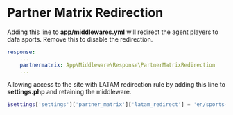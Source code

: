 # Partner Matrix Redirection

Adding this line to **app/middlewares.yml** will redirect the agent players to dafa sports.
Remove this to disable the redirection.

```yml
response:
    ...
    partnermatrix: App\Middleware\Response\PartnerMatrixRedirection
    ...
```

Allowing access to the site with LATAM redirection rule by adding this line to **settings.php**
and retaining the middleware.

```php
$settings['settings']['partner_matrix']['latam_redirect'] = 'en/sports-df';
```